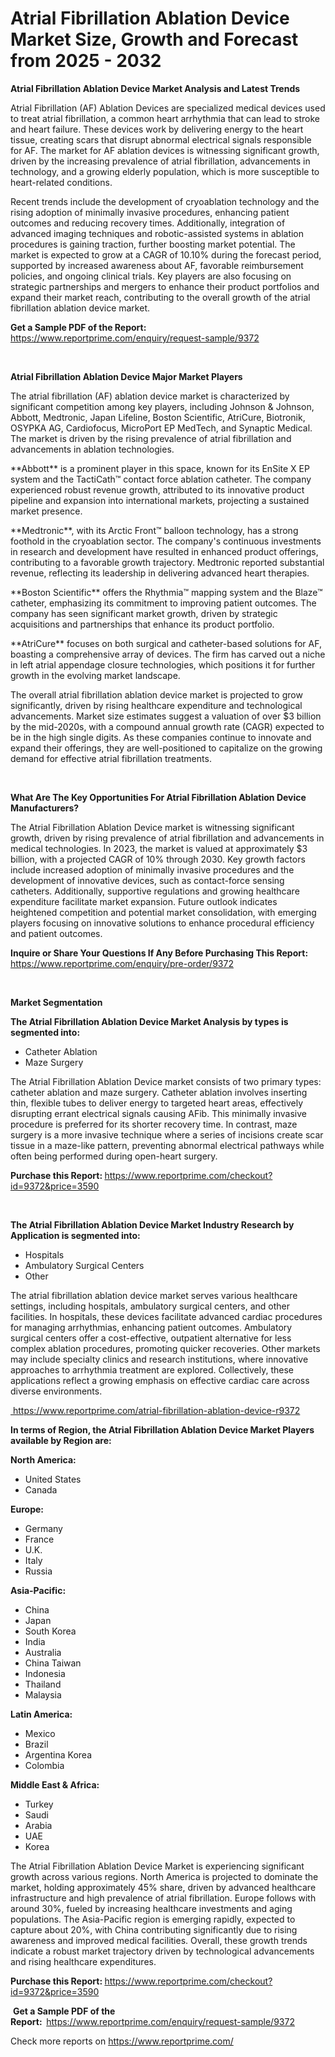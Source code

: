 <p><h1>Atrial Fibrillation Ablation Device Market Size, Growth and Forecast from 2025 - 2032</h1></p><p><strong>Atrial Fibrillation Ablation Device Market Analysis and Latest Trends</strong></p>
<p><p>Atrial Fibrillation (AF) Ablation Devices are specialized medical devices used to treat atrial fibrillation, a common heart arrhythmia that can lead to stroke and heart failure. These devices work by delivering energy to the heart tissue, creating scars that disrupt abnormal electrical signals responsible for AF. The market for AF ablation devices is witnessing significant growth, driven by the increasing prevalence of atrial fibrillation, advancements in technology, and a growing elderly population, which is more susceptible to heart-related conditions.</p><p>Recent trends include the development of cryoablation technology and the rising adoption of minimally invasive procedures, enhancing patient outcomes and reducing recovery times. Additionally, integration of advanced imaging techniques and robotic-assisted systems in ablation procedures is gaining traction, further boosting market potential. The market is expected to grow at a CAGR of 10.10% during the forecast period, supported by increased awareness about AF, favorable reimbursement policies, and ongoing clinical trials. Key players are also focusing on strategic partnerships and mergers to enhance their product portfolios and expand their market reach, contributing to the overall growth of the atrial fibrillation ablation device market.</p></p>
<p><strong>Get a Sample PDF of the Report:&nbsp;</strong> <a href="https://www.reportprime.com/enquiry/request-sample/9372?utm_campaign=3039&utm_medium=2&utm_source=Github&utm_content=ia&utm_term=20032025&utm_id=atrial-fibrillation-ablation-device">https://www.reportprime.com/enquiry/request-sample/9372</a></p>
<p>&nbsp;</p>
<p><strong>Atrial Fibrillation Ablation Device Major Market Players</strong></p>
<p><p>The atrial fibrillation (AF) ablation device market is characterized by significant competition among key players, including Johnson & Johnson, Abbott, Medtronic, Japan Lifeline, Boston Scientific, AtriCure, Biotronik, OSYPKA AG, Cardiofocus, MicroPort EP MedTech, and Synaptic Medical. The market is driven by the rising prevalence of atrial fibrillation and advancements in ablation technologies.</p><p>**Abbott** is a prominent player in this space, known for its EnSite X EP system and the TactiCath™ contact force ablation catheter. The company experienced robust revenue growth, attributed to its innovative product pipeline and expansion into international markets, projecting a sustained market presence.</p><p>**Medtronic**, with its Arctic Front™ balloon technology, has a strong foothold in the cryoablation sector. The company's continuous investments in research and development have resulted in enhanced product offerings, contributing to a favorable growth trajectory. Medtronic reported substantial revenue, reflecting its leadership in delivering advanced heart therapies.</p><p>**Boston Scientific** offers the Rhythmia™ mapping system and the Blaze™ catheter, emphasizing its commitment to improving patient outcomes. The company has seen significant market growth, driven by strategic acquisitions and partnerships that enhance its product portfolio. </p><p>**AtriCure** focuses on both surgical and catheter-based solutions for AF, boasting a comprehensive array of devices. The firm has carved out a niche in left atrial appendage closure technologies, which positions it for further growth in the evolving market landscape.</p><p>The overall atrial fibrillation ablation device market is projected to grow significantly, driven by rising healthcare expenditure and technological advancements. Market size estimates suggest a valuation of over $3 billion by the mid-2020s, with a compound annual growth rate (CAGR) expected to be in the high single digits. As these companies continue to innovate and expand their offerings, they are well-positioned to capitalize on the growing demand for effective atrial fibrillation treatments.</p></p>
<p>&nbsp;</p>
<p><strong>What Are The Key Opportunities For Atrial Fibrillation Ablation Device Manufacturers?</strong></p>
<p><p>The Atrial Fibrillation Ablation Device market is witnessing significant growth, driven by rising prevalence of atrial fibrillation and advancements in medical technologies. In 2023, the market is valued at approximately $3 billion, with a projected CAGR of 10% through 2030. Key growth factors include increased adoption of minimally invasive procedures and the development of innovative devices, such as contact-force sensing catheters. Additionally, supportive regulations and growing healthcare expenditure facilitate market expansion. Future outlook indicates heightened competition and potential market consolidation, with emerging players focusing on innovative solutions to enhance procedural efficiency and patient outcomes.</p></p>
<p><strong>Inquire or Share Your Questions If Any Before Purchasing This Report:</strong> <a href="https://www.reportprime.com/enquiry/pre-order/9372?utm_campaign=3039&utm_medium=2&utm_source=Github&utm_content=ia&utm_term=20032025&utm_id=atrial-fibrillation-ablation-device">https://www.reportprime.com/enquiry/pre-order/9372</a></p>
<p>&nbsp;</p>
<p><strong>Market Segmentation</strong></p>
<p><strong>The Atrial Fibrillation Ablation Device Market Analysis by types is segmented into:</strong></p>
<p><ul><li>Catheter Ablation</li><li>Maze Surgery</li></ul></p>
<p><p>The Atrial Fibrillation Ablation Device market consists of two primary types: catheter ablation and maze surgery. Catheter ablation involves inserting thin, flexible tubes to deliver energy to targeted heart areas, effectively disrupting errant electrical signals causing AFib. This minimally invasive procedure is preferred for its shorter recovery time. In contrast, maze surgery is a more invasive technique where a series of incisions create scar tissue in a maze-like pattern, preventing abnormal electrical pathways while often being performed during open-heart surgery.</p></p>
<p><strong>Purchase this Report:&nbsp;</strong><a href="https://www.reportprime.com/checkout?id=9372&price=3590&utm_campaign=3039&utm_medium=2&utm_source=Github&utm_content=ia&utm_term=20032025&utm_id=atrial-fibrillation-ablation-device">https://www.reportprime.com/checkout?id=9372&price=3590</a></p>
<p>&nbsp;</p>
<p><strong>The Atrial Fibrillation Ablation Device Market Industry Research by Application is segmented into:</strong></p>
<p><ul><li>Hospitals</li><li>Ambulatory Surgical Centers</li><li>Other</li></ul></p>
<p><p>The atrial fibrillation ablation device market serves various healthcare settings, including hospitals, ambulatory surgical centers, and other facilities. In hospitals, these devices facilitate advanced cardiac procedures for managing arrhythmias, enhancing patient outcomes. Ambulatory surgical centers offer a cost-effective, outpatient alternative for less complex ablation procedures, promoting quicker recoveries. Other markets may include specialty clinics and research institutions, where innovative approaches to arrhythmia treatment are explored. Collectively, these applications reflect a growing emphasis on effective cardiac care across diverse environments.</p></p>
<p><a href="https://www.reportprime.com/atrial-fibrillation-ablation-device-r9372?utm_campaign=3039&utm_medium=2&utm_source=Github&utm_content=ia&utm_term=20032025&utm_id=atrial-fibrillation-ablation-device">&nbsp;https://www.reportprime.com/atrial-fibrillation-ablation-device-r9372</a></p>
<p><strong>In terms of Region, the Atrial Fibrillation Ablation Device Market Players available by Region are:</strong></p>
<p>
    <p> <strong> North America: </strong>
        <ul>
            <li>United States</li>
            <li>Canada</li>
        </ul>
        </p> 
    <p> <strong> Europe: </strong>
        <ul>
            <li>Germany</li>
            <li>France</li>
            <li>U.K.</li>
            <li>Italy</li>
            <li>Russia</li>
        </ul>
        </p> 
    <p> <strong> Asia-Pacific: </strong>
        <ul>
            <li>China</li>
            <li>Japan</li>
            <li>South Korea</li>
            <li>India</li>
            <li>Australia</li>
            <li>China Taiwan</li>
            <li>Indonesia</li>
            <li>Thailand</li>
            <li>Malaysia</li>
        </ul>
        </p> 
    <p> <strong> Latin America: </strong>
        <ul>
            <li>Mexico</li>
            <li>Brazil</li>
            <li>Argentina Korea</li>
            <li>Colombia</li>
        </ul>
        </p> 
    <p> <strong> Middle East & Africa: </strong>
        <ul>
            <li>Turkey</li>
            <li>Saudi</li>
            <li>Arabia</li>
            <li>UAE</li>
            <li>Korea</li>
        </ul>
    </p>
    </p>
<p><p>The Atrial Fibrillation Ablation Device Market is experiencing significant growth across various regions. North America is projected to dominate the market, holding approximately 45% share, driven by advanced healthcare infrastructure and high prevalence of atrial fibrillation. Europe follows with around 30%, fueled by increasing healthcare investments and aging populations. The Asia-Pacific region is emerging rapidly, expected to capture about 20%, with China contributing significantly due to rising awareness and improved medical facilities. Overall, these growth trends indicate a robust market trajectory driven by technological advancements and rising healthcare expenditures.</p></p>
<p><strong>Purchase this Report: </strong><a href="https://www.reportprime.com/checkout?id=9372&price=3590&utm_campaign=3039&utm_medium=2&utm_source=Github&utm_content=ia&utm_term=20032025&utm_id=atrial-fibrillation-ablation-device">https://www.reportprime.com/checkout?id=9372&price=3590</a></p>
<p>&nbsp;<strong>Get a Sample PDF of the Report:&nbsp;&nbsp;</strong><a href="https://www.reportprime.com/enquiry/request-sample/9372?utm_campaign=3039&utm_medium=2&utm_source=Github&utm_content=ia&utm_term=20032025&utm_id=atrial-fibrillation-ablation-device">https://www.reportprime.com/enquiry/request-sample/9372</a></p>
<p><strong></strong></p>
<p>Check more reports on <a href="https://www.reportprime.com/?utm_campaign=3039&utm_medium=2&utm_source=Github&utm_content=ia&utm_term=20032025&utm_id=atrial-fibrillation-ablation-device">https://www.reportprime.com/</a></p>
